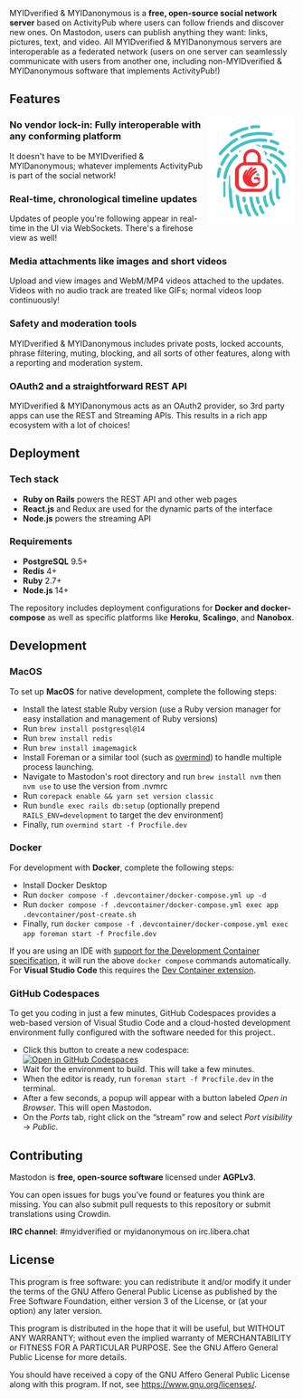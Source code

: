 

MYIDverified & MYIDanonymous is a **free, open-source social network server** based on ActivityPub where users can follow friends and discover new ones. On Mastodon, users can publish anything they want: links, pictures, text, and video. All MYIDverified & MYIDanonymous servers are interoperable as a federated network (users on one server can seamlessly communicate with users from another one, including non-MYIDverified & MYIDanonymous software that implements ActivityPub!)





## Features

<img src="/app/javascript/images/elephant_ui_working.svg?raw=true" align="right" width="30%" />

### No vendor lock-in: Fully interoperable with any conforming platform

It doesn't have to be MYIDverified & MYIDanonymous; whatever implements ActivityPub is part of the social network! 
### Real-time, chronological timeline updates

Updates of people you're following appear in real-time in the UI via WebSockets. There's a firehose view as well!

### Media attachments like images and short videos

Upload and view images and WebM/MP4 videos attached to the updates. Videos with no audio track are treated like GIFs; normal videos loop continuously!

### Safety and moderation tools

MYIDverified & MYIDanonymous includes private posts, locked accounts, phrase filtering, muting, blocking, and all sorts of other features, along with a reporting and moderation system. 

### OAuth2 and a straightforward REST API

MYIDverified & MYIDanonymous acts as an OAuth2 provider, so 3rd party apps can use the REST and Streaming APIs. This results in a rich app ecosystem with a lot of choices!

## Deployment

### Tech stack

- **Ruby on Rails** powers the REST API and other web pages
- **React.js** and Redux are used for the dynamic parts of the interface
- **Node.js** powers the streaming API

### Requirements

- **PostgreSQL** 9.5+
- **Redis** 4+
- **Ruby** 2.7+
- **Node.js** 14+

The repository includes deployment configurations for **Docker and docker-compose** as well as specific platforms like **Heroku**, **Scalingo**, and **Nanobox**. 

## Development


### MacOS

To set up **MacOS** for native development, complete the following steps:

- Install the latest stable Ruby version (use a Ruby version manager for easy installation and management of Ruby versions)
- Run `brew install postgresql@14`
- Run `brew install redis`
- Run `brew install imagemagick`
- Install Foreman or a similar tool (such as [overmind](https://github.com/DarthSim/overmind)) to handle multiple process launching.
- Navigate to Mastodon's root directory and run `brew install nvm` then `nvm use` to use the version from .nvmrc
- Run `corepack enable && yarn set version classic`
- Run `bundle exec rails db:setup` (optionally prepend `RAILS_ENV=development` to target the dev environment)
- Finally, run `overmind start -f Procfile.dev`

### Docker

For development with **Docker**, complete the following steps:

- Install Docker Desktop
- Run `docker compose -f .devcontainer/docker-compose.yml up -d`
- Run `docker compose -f .devcontainer/docker-compose.yml exec app .devcontainer/post-create.sh`
- Finally, run `docker compose -f .devcontainer/docker-compose.yml exec app foreman start -f Procfile.dev`

If you are using an IDE with [support for the Development Container specification](https://containers.dev/supporting), it will run the above `docker compose` commands automatically. For **Visual Studio Code** this requires the [Dev Container extension](https://containers.dev/supporting#dev-containers).

### GitHub Codespaces

To get you coding in just a few minutes, GitHub Codespaces provides a web-based version of Visual Studio Code and a cloud-hosted development environment fully configured with the software needed for this project..

- Click this button to create a new codespace:<br>
  [![Open in GitHub Codespaces](https://github.com/codespaces/badge.svg)](https://github.com/codespaces/new?hide_repo_select=true&ref=main&repo=52281283&devcontainer_path=.devcontainer%2Fcodespaces%2Fdevcontainer.json)
- Wait for the environment to build. This will take a few minutes.
- When the editor is ready, run `foreman start -f Procfile.dev` in the terminal.
- After a few seconds, a popup will appear with a button labeled _Open in Browser_. This will open Mastodon.
- On the _Ports_ tab, right click on the “stream” row and select _Port visibility_ → _Public_.

## Contributing

Mastodon is **free, open-source software** licensed under **AGPLv3**.

You can open issues for bugs you've found or features you think are missing. You can also submit pull requests to this repository or submit translations using Crowdin. 

**IRC channel**: #myidverified or myidanonymous on irc.libera.chat

## License


This program is free software: you can redistribute it and/or modify it under the terms of the GNU Affero General Public License as published by the Free Software Foundation, either version 3 of the License, or (at your option) any later version.

This program is distributed in the hope that it will be useful, but WITHOUT ANY WARRANTY; without even the implied warranty of MERCHANTABILITY or FITNESS FOR A PARTICULAR PURPOSE. See the GNU Affero General Public License for more details.

You should have received a copy of the GNU Affero General Public License along with this program. If not, see <https://www.gnu.org/licenses/>.
